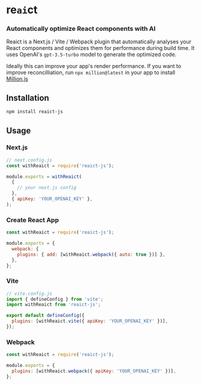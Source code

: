 # re`ai`ct

### Automatically optimize React components with AI

Reaict is a Next.js / Vite / Webpack plugin that automatically analyses your React components and optimizes them for performance during build time. It uses OpenAI's `gpt-3.5-turbo` model to generate the optimized code.

Ideally this can improve your app's render performance. If you want to improve reconcilliation, run `npx million@latest` in your app to install [Million.js](https://million.dev)

## Installation

```bash
npm install reaict-js
```

## Usage

### Next.js

```js
// next.config.js
const withReaict = require('reaict-js');

module.exports = withReaict(
  {
    // your next.js config
  },
  { apiKey: 'YOUR_OPENAI_KEY' },
);
```

### Create React App

```js
const withReaict = require('reaict-js');

module.exports = {
  webpack: {
    plugins: { add: [withReaict.webpack({ auto: true })] },
  },
};
```

### Vite

```js
// vite.config.js
import { defineConfig } from 'vite';
import withReaict from 'reaict-js';

export default defineConfig({
  plugins: [withReaict.vite({ apiKey: 'YOUR_OPENAI_KEY' })],
});
```

### Webpack

```js
const withReaict = require('reaict-js');

module.exports = {
  plugins: [withReaict.webpack({ apiKey: 'YOUR_OPENAI_KEY' })],
};
```
